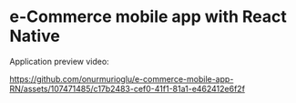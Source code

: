 # e-Commerce mobile app with React Native

Application preview video: 



https://github.com/onurmurioglu/e-commerce-mobile-app-RN/assets/107471485/c17b2483-cef0-41f1-81a1-e462412e6f2f

